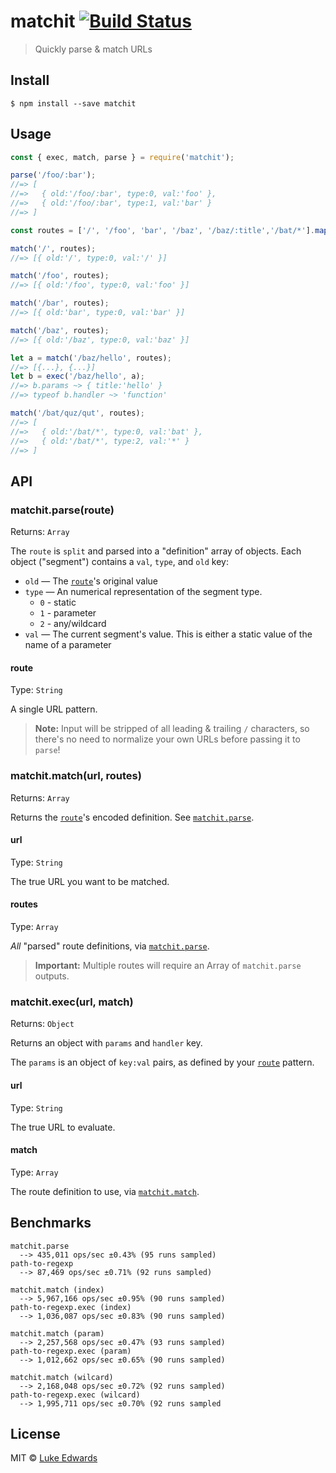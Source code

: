 # matchit [![Build Status](https://travis-ci.org/lukeed/matchit.svg?branch=master)](https://travis-ci.org/lukeed/matchit)

> Quickly parse & match URLs

## Install

```
$ npm install --save matchit
```


## Usage

```js
const { exec, match, parse } = require('matchit');

parse('/foo/:bar');
//=> [
//=>   { old:'/foo/:bar', type:0, val:'foo' },
//=>   { old:'/foo/:bar', type:1, val:'bar' }
//=> ]

const routes = ['/', '/foo', 'bar', '/baz', '/baz/:title','/bat/*'].map(parse);

match('/', routes);
//=> [{ old:'/', type:0, val:'/' }]

match('/foo', routes);
//=> [{ old:'/foo', type:0, val:'foo' }]

match('/bar', routes);
//=> [{ old:'bar', type:0, val:'bar' }]

match('/baz', routes);
//=> [{ old:'/baz', type:0, val:'baz' }]

let a = match('/baz/hello', routes);
//=> [{...}, {...}]
let b = exec('/baz/hello', a);
//=> b.params ~> { title:'hello' }
//=> typeof b.handler ~> 'function'

match('/bat/quz/qut', routes);
//=> [
//=>   { old:'/bat/*', type:0, val:'bat' },
//=>   { old:'/bat/*', type:2, val:'*' }
//=> ]
```


## API

### matchit.parse(route)

Returns: `Array`

The `route` is `split` and parsed into a "definition" array of objects. Each object ("segment") contains a `val`, `type`, and `old` key:

* `old` &mdash; The [`route`](#route)'s original value
* `type` &mdash; An numerical representation of the segment type.
    * `0` - static
    * `1` - parameter
    * `2` - any/wildcard
* `val` &mdash; The current segment's value. This is either a static value of the name of a parameter

#### route

Type: `String`

A single URL pattern.

> **Note:** Input will be stripped of all leading & trailing `/` characters, so there's no need to normalize your own URLs before passing it to `parse`!


### matchit.match(url, routes)

Returns: `Array`

Returns the [`route`](#route)'s encoded definition. See [`matchit.parse`](#matchitparseroute).

#### url

Type: `String`

The true URL you want to be matched.

#### routes

Type: `Array`

_All_ "parsed" route definitions, via [`matchit.parse`](#matchitparseroute).

> **Important:** Multiple routes will require an Array of `matchit.parse` outputs.


### matchit.exec(url, match)

Returns: `Object`

Returns an object with `params` and `handler` key.

The `params` is an object of `key:val` pairs, as defined by your [`route`](#route) pattern.

#### url

Type: `String`

The true URL to evaluate.

#### match

Type: `Array`

The route definition to use, via [`matchit.match`](#matchitmatchurl-routes).


## Benchmarks

```
matchit.parse
  --> 435,011 ops/sec ±0.43% (95 runs sampled)
path-to-regexp
  --> 87,469 ops/sec ±0.71% (92 runs sampled)

matchit.match (index)
  --> 5,967,166 ops/sec ±0.95% (90 runs sampled)
path-to-regexp.exec (index)
  --> 1,036,087 ops/sec ±0.83% (90 runs sampled)

matchit.match (param)
  --> 2,257,568 ops/sec ±0.47% (93 runs sampled)
path-to-regexp.exec (param)
  --> 1,012,662 ops/sec ±0.65% (90 runs sampled)

matchit.match (wilcard)
  --> 2,168,048 ops/sec ±0.72% (92 runs sampled)
path-to-regexp.exec (wilcard)
  --> 1,995,711 ops/sec ±0.70% (92 runs sampled
```

## License

MIT © [Luke Edwards](https://lukeed.com)
